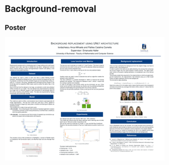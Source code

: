 # Background-removal

## Poster

![Test Image 4](https://github.com/IordachescuAnca/Background-removal/blob/main/poster.jpg)
